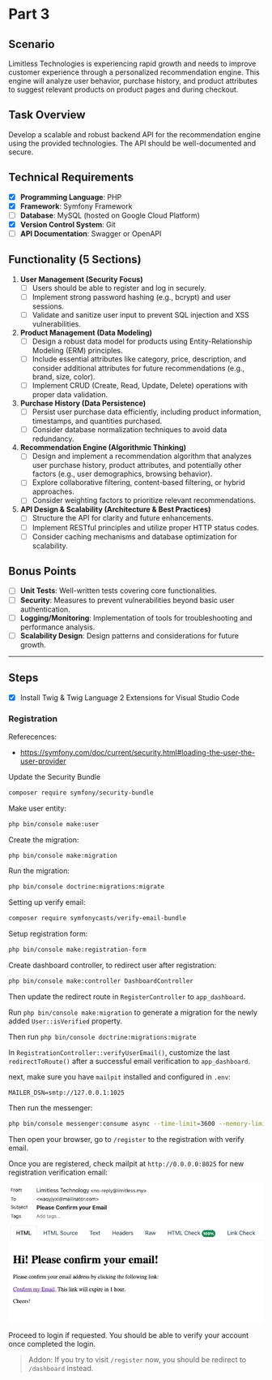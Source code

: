 # Part 3

## Scenario

Limitless Technologies is experiencing rapid growth and needs to improve customer experience through a personalized recommendation engine. This engine will analyze user behavior, purchase history, and product attributes to suggest relevant products on product pages and during checkout.

## Task Overview

Develop a scalable and robust backend API for the recommendation engine using the provided technologies. The API should be well-documented and secure.

## Technical Requirements

- [x] **Programming Language**: PHP
- [x] **Framework**: Symfony Framework
- [ ] **Database**: MySQL (hosted on Google Cloud Platform)
- [x] **Version Control System**: Git
- [ ] **API Documentation**: Swagger or OpenAPI

## Functionality (5 Sections)

1. **User Management (Security Focus)**
   - [ ] Users should be able to register and log in securely.
   - [ ] Implement strong password hashing (e.g., bcrypt) and user sessions.
   - [ ] Validate and sanitize user input to prevent SQL injection and XSS vulnerabilities.

2. **Product Management (Data Modeling)**
   - [ ] Design a robust data model for products using Entity-Relationship Modeling (ERM) principles.
   - [ ] Include essential attributes like category, price, description, and consider additional attributes for future recommendations (e.g., brand, size, color).
   - [ ] Implement CRUD (Create, Read, Update, Delete) operations with proper data validation.

3. **Purchase History (Data Persistence)**
   - [ ] Persist user purchase data efficiently, including product information, timestamps, and quantities purchased.
   - [ ] Consider database normalization techniques to avoid data redundancy.

4. **Recommendation Engine (Algorithmic Thinking)**
   - [ ] Design and implement a recommendation algorithm that analyzes user purchase history, product attributes, and potentially other factors (e.g., user demographics, browsing behavior).
   - [ ] Explore collaborative filtering, content-based filtering, or hybrid approaches.
   - [ ] Consider weighting factors to prioritize relevant recommendations.

5. **API Design & Scalability (Architecture & Best Practices)**
   - [ ] Structure the API for clarity and future enhancements.
   - [ ] Implement RESTful principles and utilize proper HTTP status codes.
   - [ ] Consider caching mechanisms and database optimization for scalability.

## Bonus Points

- [ ] **Unit Tests**: Well-written tests covering core functionalities.
- [ ] **Security**: Measures to prevent vulnerabilities beyond basic user authentication.
- [ ] **Logging/Monitoring**: Implementation of tools for troubleshooting and performance analysis.
- [ ] **Scalability Design**: Design patterns and considerations for future growth.

---

## Steps

- [x] Install Twig & Twig Language 2 Extensions for Visual Studio Code

### Registration

Referecences:

- <https://symfony.com/doc/current/security.html#loading-the-user-the-user-provider>

Update the Security Bundle

```bash
composer require symfony/security-bundle
```

Make user entity:

```bash
php bin/console make:user
```

Create the migration:

```bash
php bin/console make:migration
```

Run the migration:

```bash
php bin/console doctrine:migrations:migrate
```

Setting up verify email:

```bash
composer require symfonycasts/verify-email-bundle
```

Setup registration form:

```bash
php bin/console make:registration-form
```

Create dashboard controller, to redirect user after registration:

```bash
php bin/console make:controller DashboardController
```

Then update the redirect route in `RegisterController` to `app_dashboard`.

Run `php bin/console make:migration` to generate a migration for the newly added `User::isVerified` property.

Then run `php bin/console doctrine:migrations:migrate`

In `RegistrationController::verifyUserEmail()`, customize the last `redirectToRoute()` after a successful email verification to `app_dashboard`.

next, make sure you have `mailpit` installed and configured in `.env`:

```plaintext
MAILER_DSN=smtp://127.0.0.1:1025
```

Then run the messenger:

```bash
php bin/console messenger:consume async --time-limit=3600 --memory-limit=128M
```

Then open your browser, go to `/register` to the registration with verify email.

Once you are registered, check mailpit at `http://0.0.0.0:8025` for new registration verification email:

<center>
<img src="assets/verify-email.png">
</center>

Proceed to login if requested. You should be able to verify your account once completed the login.

> Addon: If you try to visit `/register` now, you should be redirect to `/dashboard` instead.
